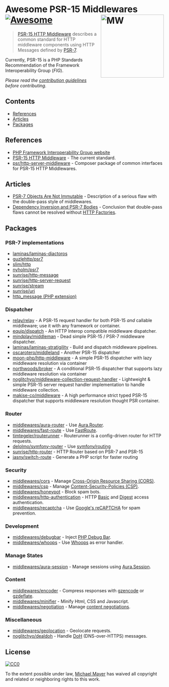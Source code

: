 # Awesome PSR-15 Middlewares [![Awesome](https://cdn.rawgit.com/sindresorhus/awesome/d7305f38d29fed78fa85652e3a63e154dd8e8829/media/badge.svg)](https://github.com/sindresorhus/awesome) [<img src="https://avatars1.githubusercontent.com/u/22275359?v=3&s=200" width="200" align="right" alt="MW">](https://github.com/middlewares/awesome-psr15-middlewares)

> [PSR-15 HTTP Middleware](https://github.com/php-fig/fig-standards/blob/master/accepted/PSR-15-request-handlers.md) describes a common standard for HTTP middleware components using HTTP Messages defined by [PSR-7](http://www.php-fig.org/psr/psr-7/).


Currently, PSR-15 is a PHP Standards Recommendation of the Framework Interoperability Group (_FIG_).

*Please read the [contribution guidelines](contributing.md) before contributing.*


## Contents

- [References](#references)
- [Articles](#articles)
- [Packages](#packages)

## References

- [PHP Framework Interoperability Group website](http://www.php-fig.org/)
- [PSR-15 HTTP Middleware](https://github.com/php-fig/fig-standards/blob/master/accepted/PSR-15-request-handlers.md) - The current standard.
- [psr/http-server-middleware](https://packagist.org/packages/psr/http-server-middleware) - Composer package of common interfaces for PSR-15 HTTP Middlewares.


## Articles

- [PSR-7 Objects Are Not Immutable](http://andrewcarteruk.github.io/programming/2016/05/22/psr-7-is-not-immutable.html) - Description of a serious flaw with the double-pass style of middlewares.
- [Dependency Inversion and PSR-7 Bodies](https://blog.shadowhand.me/dependency-inversion-and-psr-7-bodies/) - Conclusion that double-pass flaws cannot be resolved without [HTTP Factories](https://github.com/php-fig/fig-standards/tree/master/proposed/http-factory).


## Packages

### PSR-7 implementations

- [laminas/laminas-diactoros](https://github.com/laminas/laminas-diactoros)
- [guzlehttp/psr7](https://github.com/guzzle/psr7)
- [slim/http](https://github.com/slimphp/Slim-Http)
- [nyholm/psr7](https://github.com/Nyholm/psr7)
- [sunrise/http-message](https://github.com/sunrise-php/http-message)
- [sunrise/http-server-request](https://github.com/sunrise-php/http-server-request)
- [sunrise/stream](https://github.com/sunrise-php/stream)
- [sunrise/uri](https://github.com/sunrise-php/uri)
- [http_message (PHP extension)](https://pecl.php.net/package/http_message)

### Dispatcher

- [relay/relay](https://github.com/relayphp/Relay.Relay) - A PSR-15 request handler for both PSR-15 *and* callable middleware; use it with any framework or container.
- [equip/dispatch](https://github.com/equip/dispatch) - An HTTP Interop compatible middleware dispatcher.
- [mindplay/middleman](https://github.com/mindplay-dk/middleman) - Dead simple PSR-15 / PSR-7 middleware dispatcher.
- [laminas/laminas-stratigility](https://github.com/laminas/laminas-stratigility) - Build and dispatch middleware pipelines.
- [oscarotero/middleland](https://github.com/oscarotero/middleland) - Another PSR-15 dispatcher
- [moon-php/http-middleware](https://github.com/moon-php/http-middleware) - A simple PSR-15 dispatcher with lazy middleware resolution via container
- [northwoods/broker](https://github.com/northwoods/broker) - A conditional PSR-15 dispatcher that supports lazy middleware resolution via container
- [noglitchyo/middleware-collection-request-handler](https://github.com/noglitchyo/middleware-collection-request-handler) - Lightweight & simple PSR-15 server request handler implementation to handle middleware collection.
- [makise-co/middleware](https://github.com/makise-co/middleware) - A high performance strict typed PSR-15 dispatcher that supports middleware resolution thought PSR container.

### Router

- [middlewares/aura-router](https://github.com/middlewares/aura-router) - Use [Aura.Router](https://github.com/auraphp/Aura.Router/).
- [middlewares/fast-route](https://github.com/middlewares/fast-route) - Use [FastRoute](https://github.com/nikic/FastRoute).
- [timtegeler/routerunner](https://github.com/timtegeler/routerunner) - Routerunner is a config-driven router for HTTP requests.
- [delolmo/symfony-router](https://github.com/delolmo/symfony-router) - Use [symfony/routing](https://github.com/symfony/routing)
- [sunrise/http-router](https://github.com/sunrise-php/http-router) - HTTP Router based on PSR-7 and PSR-15
- [jasny/switch-route](https://github.com/jasny/switch-route) - Generate a PHP script for faster routing

### Security

- [middlewares/cors](https://github.com/middlewares/cors) - Manage [Cross-Origin Resource Sharing (CORS)](http://www.w3.org/TR/cors/).
- [middlewares/csp](https://github.com/middlewares/csp) - Manage [Content-Security-Policies (CSP)](https://content-security-policy.com/).
- [middlewares/honeypot](https://github.com/middlewares/honeypot) - Block spam bots.
- [middlewares/http-authentication](https://github.com/middlewares/http-authentication) - HTTP [Basic](https://en.wikipedia.org/wiki/Basic_access_authentication) and [Digest](https://en.wikipedia.org/wiki/Digest_access_authentication) access authentication.
- [middlewares/recaptcha](https://github.com/middlewares/recaptcha) - Use [Google's reCAPTCHA](https://github.com/google/recaptcha) for spam prevention.


### Development

- [middlewares/debugbar](https://github.com/middlewares/debugbar) - Inject [PHP Debug Bar](http://phpdebugbar.com/).
- [middlewares/whoops](https://github.com/middlewares/whoops) - Use [Whoops](https://github.com/filp/whoops) as error handler.


### Manage States

- [middlewares/aura-session](https://github.com/middlewares/aura-session) - Manage sessions using [Aura.Session](https://github.com/auraphp/Aura.Session).


### Content

- [middlewares/encoder](https://github.com/middlewares/encoder) - Compress responses with [gzencode](http://php.net/manual/en/function.gzencode.php) or [gzdeflate](http://php.net/manual/en/function.gzdeflate.php).
- [middlewares/minifier](https://github.com/middlewares/minifier) - Minify Html, CSS and Javascript.
- [middlewares/negotiation](https://github.com/middlewares/negotiation) - Manage [content negotiations](https://tools.ietf.org/html/rfc7231#section-5.3).

### Miscellaneous

- [middlewares/geolocation](https://github.com/middlewares/geolocation) - Geolocate requests.
- [noglitchyo/dealdoh](https://github.com/noglitchyo/dealdoh) - Handle [DoH](https://tools.ietf.org/html/rfc8484) (DNS-over-HTTPS) messages.

## License

[![CC0](http://mirrors.creativecommons.org/presskit/buttons/88x31/svg/cc-zero.svg)](https://creativecommons.org/publicdomain/zero/1.0/)

To the extent possible under law, [Michael Mayer](http://schnittstabil.de) has waived all copyright and related or neighboring rights to this work.
